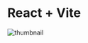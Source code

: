 # React + Vite


![thumbnail](https://github.com/user-attachments/assets/7d647b92-b6e6-4b11-b8c6-9b755bdba86e)
